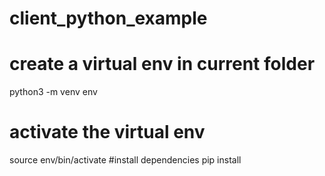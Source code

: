 # client_python_example

# create a virtual env in current folder
python3 -m venv env
# activate the virtual env
source env/bin/activate
#install dependencies
pip install 
